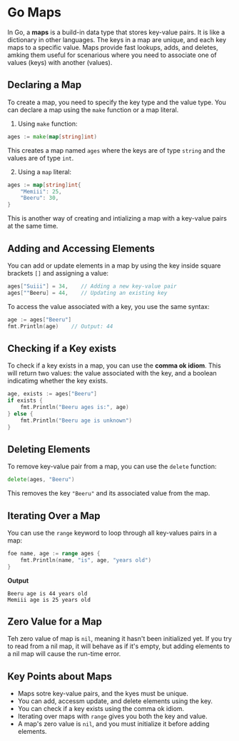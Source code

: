 # Go Maps

In Go, a **maps** is a build-in data type that stores key-value pairs. It is like a dictionary in other languages. The keys in a map are unique, and each key maps to a specific value. Maps provide fast lookups, adds, and deletes, amking them useful for scenarious where you need to associate one of values (keys) with another (values).

## Declaring a Map

To create a map, you need to specify the key type and the value type. You can declare a map using the `make` function or a map literal.

  1. Using `make` function:
```go
ages := make(map[string]int)
```
This creates a map named `ages` where the keys are of type `string` and the values are of type `int`.

  2. Using a `map` literal:
```go
ages := map[string]int{
    "Memiii": 25,
    "Beeru": 30,
}
```
This is another way of creating and intializing a map with a key-value pairs at the same time.

## Adding and Accessing Elements

You can add or update elements in a map by using the key inside square brackets `[]` and assigning a value:

```go
ages["Suiii"] = 34,    // Adding a new key-value pair
ages[""Beeru] = 44,    // Updating an existing key
```

To access the value associated with a key, you use the same syntax:

```go
age := ages["Beeru"]
fmt.Println(age)    // Output: 44
```

## Checking if a Key exists

To check if a key exists in a map, you can use the **comma ok idiom**. This will return two values: the value associated with the key, and a boolean indicatimg whether the key exists.

```go
age, exists := ages["Beeru"]
if exists {
    fmt.Println("Beeru ages is:", age)
} else {
    fmt.Println("Beeru age is unknown")
}
```

## Deleting Elements

To remove key-value pair from a map, you can use the `delete` function:

```go
delete(ages, "Beeru")
```
This removes the key `"Beeru"` and its associated value from the map.

## Iterating Over a Map

You can use the `range` keyword to loop through all key-values pairs in a map:

```go
foe name, age := range ages {
    fmt.Println(name, "is", age, "years old")
}
```
**Output**
```
Beeru age is 44 years old
Memiii age is 25 years old
```

## Zero Value for a Map

Teh zero value of map is `nil`, meaning it hasn't been initialized yet. If you try to read from a nil map, it will behave as if it's empty, but adding elements to a nil map will cause the run-time error.

## Key Points about Maps

- Maps sotre key-value pairs, and the kyes must be unique.
- You can add, accessm update, and delete elements using the key.
- You can check if a key exists using the comma ok idiom.
- Iterating over maps with `range` gives you both the key and value.
- A map's zero value is `nil`, and you must initialize it before adding elements.
